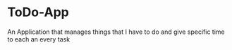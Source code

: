 # ToDo-App
An Application that manages things that I have to do and give specific time to each an every task

